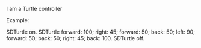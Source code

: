 I am a Turtle controller

Example:

SDTurtle on.
SDTurtle forward: 100; 
			right: 45; 
			forward: 50; 
			back: 50; 
			left: 90; 
			forward: 50; 
			back: 50; 
			right: 45; 
			back: 100.
SDTurtle off.
